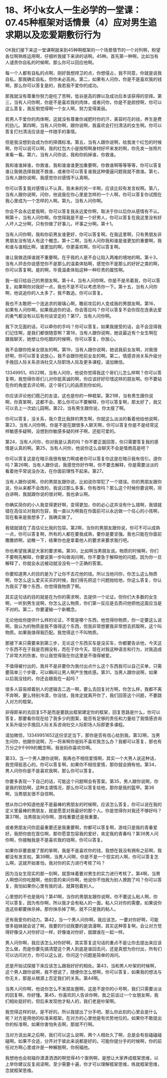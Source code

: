 # 18、坏小k女人一生必学的一堂课：07.45种框架对话情景（4）应对男生追求期以及恋爱期敷衍行为

OK我们接下来这一堂课啊就来到45种啊框架的一个场景情节的一个对列啊，盼望各位啊熟练运用啊，仔细听我接下来讲的话啊。45种。首先第一种啊，比如当有人谴责你自私的时候啊，那么你可以回应他啊。

每一个人都有自私的点啊，刚好我想捍卫的点，你想侵占，我不同意，你就是说我自私，那我确实自私，但你未必高尚。第二，如果有人问你，你是不是喜欢我的钱啊，那么你可以答复是的，我若我不爱你的成功。

那我就没有尊重你努力是吃了苦啊，低谷是高的罪以及成功后本该获得的崇拜。第三，当有人问你啊，你是不是喜欢我的肉体，或者问你，你是不是颜控啊，你可以这么答复，我反倒觉得啊一个女人啊，努力变得美丽。

若男人不爱你的肉体啊，这就没有尊重你减肥时你的汗，美容时花的钱，养生是费的劲儿。第四啊，当有人问你啊，跟你说啊，我喜欢会打扫清洁的女生啊。你可以答复打扫清洁应该是一件随手的事情。

但是我没想到会成为你的择偶标准。第五，当有人跟你说啊，给我发个红包的时候啊，你可以说可以啊，我的红包大小是按照啊身材好坏来发的啊，你先发一张照片来看一看。第六，当有人问你说，我和你妈掉谁，你救谁。

我和谁谁掉谁，你救谁，我和谁谁谁更加重要啊，你救谁啊等等等等，你可以答复谁让我做选择我就不救谁，或者你可以答复谁我这种傻逼问题我就不救谁。第七，当有人跟你说啊，我感觉你对感情不认真啊。

你可以答复我对感情认不认真，我未来的另一半啊，应该比较有发言权啊。第八，当有人跟你说啊，问你，他说我在你心里是怎样的一个人啊，你可以答复你试图在我心里成为一个怎样的人啊。第九，当有人问你啊。

你会不会永远爱我啊，你可以答复我永远爱你啊，取决于你以后你从感情有不认。啊第十，当有人问你啊，你觉得我是不是一个好男人，你可以答复在我这里没有好人坏人之分啊，只有你做了好事儿，坏事之分啊。第十1。

当有人问你啊，我和你前男友谁更好，你可以答复啊。在我这里啊，只有男朋友非男朋友没有钱人有这个概念。第十二啊，当有人问你我和谁是谁更加的重要啊，我和谁与谁相比啊，谁更加的啊，你更喜欢啊，你可以答复啊。

谁让我做选择谁就不重要啊。在乎我的人是不会让陷入两难的境地的啊。第十3，当有人抨击你说感觉你不是那么的温柔体贴啊，感觉你不是那么的好好之类的啊，你可以答复啊。是的啊，毕竟温柔体贴这种一种珍贵的属性啊。

我一般只给自己的男朋友啊。第十4，当有人问你啊，你是不是吊着我，你可以答复。如果啊你对我好一点，我也不是不可以考虑吊你一下。第十五，当有人问你啊，他说追你的人太多了，我不敢追。你可以答复。

我也不太敢把一个连追求的玻璃心啊，瞻前攻后的人变成我的男朋友啊。第16，如果有人问你啊，如果我追你的话，你会答应吗？你可以答复不会你现在连表达爱的勇气都没有以后有何谈坚定的？第17，当有人问你啊。

我下次见面的话，可以牵你的手吗？你可以答复。如果我接受的话，会不会显得我们记住啊，是我们都很随意啊？第18，当有人跟你说啊，她说最近有个女生啊在跟我聊天，她想让你吃醋的时候啊，你可以答复，你放心。

我不会跟你抢亲女朋友的啊。第19，当有人跟你说啊，她说我前女友啊，对我很好啊，你可以答复说放心，我不会跟你抢前女友的啊。第二，情感咨询关系升级分手挽回人际关系咨询社交人际职场人际及更多课程，请加微信。

13349951。6522啊，当有人问你，他说你觉得我这个哥们儿怎么样啊？你可以答复啊，我觉得你哥们儿对你挺真诚的啊，你应该好好珍惜这样的朋友啊。你不要站在你的角度去评论啊，这个哥们儿的品质到你如何。

你应该评论他们既己的友谊，这也是你的一种框架。第21样，当有男生跟你说啊，你真笨啊，这都不会。那么你可以不要解释，你可以答复啊，那太好了，我又可以去上一次幼儿园啊。第22，当有男生跟你说，你太瘦了啊。

你可以答复，没关系，我介意比我胖的男生啊，你就这么淡淡的看着他给他说啊，第23，当有人问你啊，你是不是在跟很多人聊天啊，你可以答复你是不是经常这样敏感多疑啊，没想到你敏感多疑的样子啊，还挺可爱的。

第24，当有人问你，你对我是认真的吗？你不要正面回答，你只需要答复我的感情是认真的啊。第25，当有人问你，他说你这么会聊天不会是情商高是吧？

你可以答复这是在暗示我很有魅力啊或者你可以答复你这是在暗示我有信引。道你吗？第26啊，当有人跟你说，我感觉你好作啊，你不要去解释，你是需要淡淡的看着他平常说没办法，在你面前理性不起来。第27。

当有人跟你说啊，你的男朋友跟你说，比如说你常犯了一个错误。你的男朋友跟你说，你从来都不会改的，我说过那么多事，你有改吗？那么这个时候你要说啊，坦白讲啊，我就跟你说的很对啊，我也承认啊。

你确实简你的小人我变得更好啊，变得更加，你的必心这并没有什么错啊，我错就错在高估论对我的包容，我一直以为啊我在你面前可以永远做一个任心的小孩啊，现在看来是我想多了，我确实做了。

我错就错在了高估论比我的包容。第2啊，当你的男朋友跟你说，你可不可以成熟一点，你可以答复啊，所有的人都在要我成熟，要你是要坚强。我也只能在你面前撒撒娇啊，幼稚一下，结果你也是拿着他人的要求来要求我行吧。

你也希望我满足大家的要求嘛。第30，比如啊当男朋友说。物质的时候啊，你们不要啊先解释，你要说第一步叫做询问啊，你不要急于解释他的问题。因为你一旦解释了，你就会永远被动就没没有一个正确的答案。

你要知道男人的目的是为了让你不去花他的钱。所以当他问你，你怎么这么物质啊，你怎么这么爱买买买的时候，我们得先把这个问题抛给他，你这么答复，你认为我买了哪个东西，你觉得我物质了啊。

其实这句话的目的就是在为你的需求啊，去提供一个论证。但你们大多数的女生啊，一听到男生说啊，你怎么这么物质，你们第一反应是去质问他把他这面应当是不对的。第二，你要灌输一个新概念。

无论他给你提供什么样的论证，不管是哪个东西，他觉得你物质，你一定要这么说啊，我认为的物质是我不值得这个东西，但我非常想要我非常想去抓取啊，这个叫物质。如果我值得我匹配。我觉得这个不叫物质。

那接下来只需要来到第三步，无论这个东西买车是没买车，你都要告诉他，今天这个东西不在于我是否拥没有，而在于你今天。现在对我这种语言和行为，对我造成了非常大的伤害。你让我觉得我在你这里是不值得被爱。

不值得被付出的，我并不是非要你为我付出点什么这个东西我可以自己买单，只需要简单三个步骤，可以瞬间让男人啊产生愧疚感。第31，当男人跟你说啊，如果以后我没钱的，你还会跟我在一起吗？

很多人容易顺着别人的逻辑去二选一啊，要么去回复对方啊，你怎么样，我都不离不弃啊，要么特别冷漠，你没钱，我肯定就离开你了，我们回答这个问题，不要跳入对方的框架。

非得即来的去回复S不是而是要跳出框架建定你的框架，回复思路是什么，你可以答复，那要看你现在给了我多少的图案，能否有足够的责任和力量给了我情感咨询关系升级分手挽回人际关系咨询社交人际职场人际即更多课程。

请加微信，13349951652这份坚定当下，那你是否有信心给到我。第32啊，当男生问你，他跟你说啊，万一将来啊你爸妈不喜欢我怎么办？我都可以答复，那也有万分之9千999的概念啊。我爸妈你喜欢你啊。

第33，当一个男人跟你说啊，我再也不相信爱情啊，其实一个大男人说这种话，我觉得挺恶心的。你可以答复啊，如果你不相信爱情，那你就会拥有他。第34，男人问你你是不是喜欢我啊，那么你可以答复。

你要多表现一下自己的话，可能这个问题啊会有答案。第35，男人跟你说啊，你是我的软肋啊，这种主谓情况，那么你可以答复给他，那你是我的盔甲。第36啊，当男朋友很不自信啊。

想从你口中知道他是不是最棒的男朋友的时候啊，应该怎么答复，你可以说在我的定义里最棒的男朋友，就是愿意对我最好的那个人。你是觉得你对我还不够好吗？第37啊，当男朋友问你啊，游戏重要还是我重要。

或者男朋友问你逛最重要还是我重要啊，你都可以答复啊，游戏只是我的青春爱好。我把你放在首位啊，那你愿意包容我的爱好，肯定我的青春吗？第38男人问你啊，你接触我是不是喜欢我的钱啊，你可以答复。

如果你非要直接了那的笨啊，我是不是喜欢你的钱，我想在我没有拥有之前啊，我都没有发言权。第39啊，当男人问啊，你是不是一个现实的人啊，你可以答复怎么啊，这就开始害怕，我对你的实力进行考核了吗？

因为当女生现实的那一刻啊，就意味着要对男生的实力进行考核了。第4啊，当男人啊想问你吃醋啊，他刻意的来问你啊，他说你不怕我为别人撩跑了吗？你可以答复，我怕如果你心里有我的话，就算抱着别人。

心里想的不也是我吗？第41啊，当你的男朋友跟你说啊，你不要这么粘人啊，你可以答复，因为有你啊，所以我才会有粘人的一面。粘人只对你的需要。如果说你连这些都要抹杀掉。那你抹杀掉了啊，就不只是我的粘人。

还有我爱你的动力。第42，当一个男人问你啊，我应该怎。一要对你好啊，可能很多姐妹就会说了啊，我要的行动我要的是浪漫啊，其实这种答复啊，会让对方觉得好像没人对你好过一样，好像谁对你好，就跟谁在一起一样。

男人问你啊，我应该怎么对你好啊，其实答复这句话的重点不是让你去提出来应该怎么做，而是你要先搞清楚这个男人到底是谁回去问，还是真想为你付出，所有们可以访问对方，你可以这么说，你问这个问题是简单的询问。

还是开始试探接下来应该怎么跟我好好的相处。第43，当和男人吵架的时候啊，这个男人跟你说啊，我不想说了，随便你怎么想啊，你可以答复，如果我的想法与你无关，那是从根源上否定我们的关系。第44啊。

当男人问你啊，他说你怎么不发朋友圈啊，这是不是你的小号啊，我们只需要淡淡的回复啊，你好懂。第45，你喜欢的人告诉你啊，我之前谈过一个女朋友啊，我们相处挺好的，但后来发现他才粘人的，我们老是吵架啊。

我觉得这样的状。是不好的。所以我提出了分手吧。那么你此刻的心里会是什么呢？对方是用他的标准来框架。在对方的心里他是有优势地位的。如果你不敢提出你的标准啊，如果你害怕失去啊，那就不行啊。

当对方说出来之后啊，我们可以这么说啊，两个人相处久了啊，总是会有些磕磕碰碰啊。如果不合适，分开对于彼此来说都是好的。可能你提分手的时候啊，你的前任对方啊心里或许是一种解脱啊，你祝福他。

我想他也会祝福你潇潇洒洒的啊觉得45个案例啊，是想让大家养成框架思维，以上举你建议反复阅读啊，至少需要十遍，你才可以理解框架思维，练就框架思维，念就框架思维。

